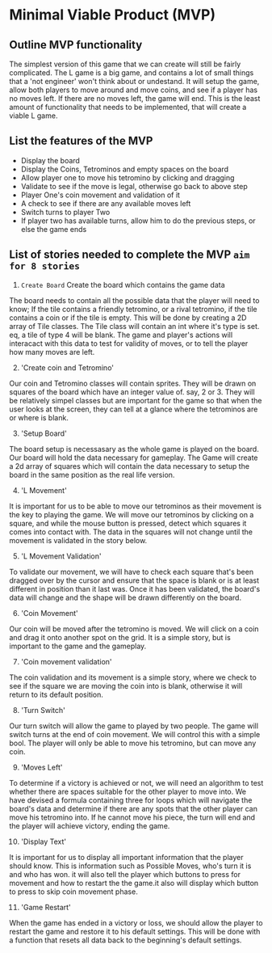# Minimal Viable Product (MVP) 

## Outline MVP functionality

The simplest version of this game that we can create will still be fairly complicated. The L game is a big game, and contains a lot of small things that a 'not engineer' won't think about or undestand. It will setup the game, allow both players to move around and move coins, and see if a player has no moves left. If there are no moves left, the game will end. This is the least amount of functionality that needs to be implemented, that will create a viable L game.

## List the features of the MVP
- Display the board
- Display the Coins, Tetrominos and empty spaces on the board
- Allow player one to move his tetromino by clicking and dragging
- Validate to see if the move is legal, otherwise go back to above step
- Player One's coin movement and validation of it
- A check to see if there are any available moves left
- Switch turns to player Two
- If player two has available turns, allow him to do the previous steps, or else the game ends

## List of stories needed to complete the MVP `aim for 8 stories`

1. `Create Board` Create the board which contains the game data

The board needs to contain all the possible data that the player will need to know; If the tile contains a friendly tetromino, or a rival tetromino, if the tile contains a coin or if the tile is empty. This will be done by creating a 2D array of Tile classes. The Tile class will contain an int where it's type is set. eq, a tile of type 4 will be blank. The game and player's actions will interacact with this data to test for validity of moves, or to tell the player how many moves are left.

2. 'Create coin and Tetromino'

Our coin and Tetromino classes will contain sprites. They will be drawn on squares of the board which have an integer value of. say, 2 or 3. They will be relatively simpel classes but are important for the game so that when the user looks at the screen, they can tell at a glance where the tetrominos are or where is blank.

3. 'Setup Board'

The board setup is necessasary as the whole game is played on the board. Our board will hold the data necessary for gameplay. The Game will create a 2d array of squares which will contain the data necessary to setup the board in the same position as the real life version.

4. 'L Movement'

It is important for us to be able to move our tetrominos as their movement is the key to playing the game. We will move our tetrominos by clicking on a square, and while the mouse button is pressed, detect which squares it comes into contact with. The data in the squares will not change until the movement is validated in the story below.

5. 'L Movement Validation'

To validate our movement, we will have to check each square that's been dragged over by the cursor and ensure that the space is blank or is at least different in position than it last was. Once it has been validated, the board's data will change and the shape will be drawn differently on the board.

6. 'Coin Movement'

Our coin will be moved after the tetromino is moved. We will click on a coin and drag it onto another spot on the grid. It is a simple story, but is important to the game and the gameplay.

7. 'Coin movement validation'

The coin validation and its movement is a simple story, where we check to see if the square we are moving the coin into is blank, otherwise it will return to its default position.

8. 'Turn Switch'

Our turn switch will allow the game to played by two people. The game will switch turns at the end of coin movement. We will control this with a simple bool. The player will only be able to move his tetromino, but can move any coin. 

9. 'Moves Left'

To determine if a victory is achieved or not, we will need an algorithm to test whether there are spaces suitable for the other player to move into. We have devised a formula containing three for loops which will navigate the board's data and determine if there are any spots that the other player can move his tetromino into. If he cannot move his piece, the turn will end and the player will achieve victory, ending the game.

10. 'Display Text'

It is important for us to display all important information that the player should know. This is information such as Possible Moves, who's turn it is and who has won. it will also tell the player which buttons to press for movement and how to restart the the game.it also will display which button to press to skip coin movement phase.

11. 'Game Restart'

When the game has ended in a victory or loss, we should allow the player to restart the game and restore it to his default settings. This will be done with a function that resets all data back to the beginning's default settings.


